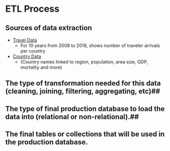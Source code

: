 # ETL Process #

## Sources of data extraction ##

* [Travel Data](https://data.worldbank.org/indicator/ST.INT.ARVL?end=2017&start=1995&year_high_desc=false)
  * For 10 years from 2008 to 2018, shows number of traveler arrivals per country
* [Country Data](https://www.kaggle.com/fernandol/countries-of-the-world)
  * (Country names linked to region, population, area size, GDP, mortality and more)


## The type of transformation needed for this data (cleaning, joining, filtering, aggregating, etc)##

## The type of final production database to load the data into (relational or non-relational).## 

## The final tables or collections that will be used in the production database. ## 
